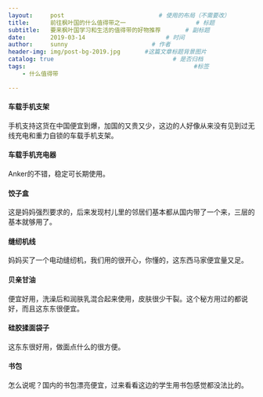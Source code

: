 ```yaml
---
layout:     post   				           # 使用的布局（不需要改）
title:      前往枫叶国的什么值得带之一    				 # 标题
subtitle:   要来枫叶国学习和生活的值得带的好物推荐       # 副标题
date:       2019-03-14       				 # 时间
author:     sunny          				 # 作者
header-img: img/post-bg-2019.jpg 	   #这篇文章标题背景图片
catalog: true 						           # 是否归档
tags:								                 #标签
    - 什么值得带

---
```


#### 车载手机支架

手机支持这货在中国便宜到爆，加国的又贵又少，这边的人好像从来没有见到过无线充电和重力自锁的车载手机支架。

#### 车载手机充电器
Anker的不错，稳定可长期使用。

#### 饺子盒

这是妈妈强烈要求的，后来发现村儿里的邻居们基本都从国内带了一个来，三层的基本就够用了。

#### 缝纫机线

妈妈买了一个电动缝纫机，我们用的很开心，你懂的，这东西马家便宜量又足。

####  贝亲甘油

便宜好用，洗澡后和润肤乳混合起来使用，皮肤很少干裂。这个秘方用过的都说好，而且这东东很便宜。

#### 硅胶揉面袋子

这东东很好用，做面点什么的很方便。

#### 书包

怎么说呢？国内的书包漂亮便宜，过来看看这边的学生用书包感觉都没法比的。
